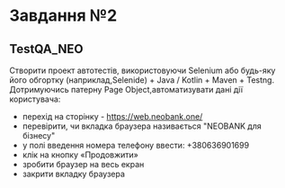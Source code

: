 # Завдання №2
## TestQA_NEO

Створити проект автотестів, використовуючи Selenium або будь-яку його обгортку (наприклад,Selenide) + Java / Kotlin + Maven + Testng.
Дотримуючись патерну Page Object,автоматизувати дані дії користувача:

- перехід на сторінку - https://web.neobank.one/
- перевірити, чи вкладка браузера називається "NEOBANK для бізнесу"
- у полі введення номера телефону ввести: +380636901699
- клік на кнопку «Продовжити»
- зробити браузер на весь екран
- закрити вкладку браузера